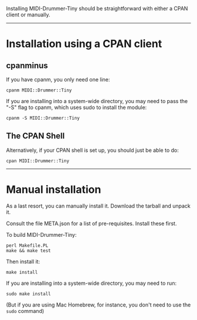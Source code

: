 Installing MIDI-Drummer-Tiny should be straightforward with either a CPAN client or manually.

----

# Installation using a CPAN client

## cpanminus

If you have cpanm, you only need one line:

    cpanm MIDI::Drummer::Tiny

If you are installing into a system-wide directory, you may need to pass the "-S" flag to cpanm, which uses sudo to install the module:

    cpanm -S MIDI::Drummer::Tiny

## The CPAN Shell

Alternatively, if your CPAN shell is set up, you should just be able to do:

    cpan MIDI::Drummer::Tiny

----

# Manual installation

As a last resort, you can manually install it. Download the tarball and unpack it.

Consult the file META.json for a list of pre-requisites. Install these first.

To build MIDI-Drummer-Tiny:

    perl Makefile.PL
    make && make test

Then install it:

    make install

If you are installing into a system-wide directory, you may need to run:

    sudo make install

(But if you are using Mac Homebrew, for instance, you don't need to use the `sudo` command)
